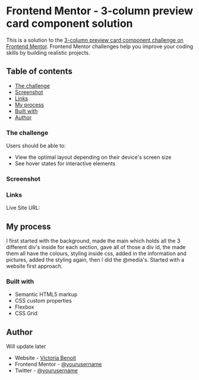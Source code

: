 # Frontend Mentor - 3-column preview card component solution

This is a solution to the [3-column preview card component challenge on Frontend Mentor](https://www.frontendmentor.io/challenges/3column-preview-card-component-pH92eAR2-). Frontend Mentor challenges help you improve your coding skills by building realistic projects. 

## Table of contents
  - [The challenge](#the-challenge)
  - [Screenshot](#screenshot)
   - [Links](#links)
- [My process](#my-process)
- [Built with](#built-with)
- [Author](#author)


### The challenge

Users should be able to:

- View the optimal layout depending on their device's screen size
- See hover states for interactive elements

### Screenshot



### Links
Live Site URL: 

## My process
I first started with the background, made the main which holds all the 3 different div's inside for each section, gave all of those a div id, the made them all have the colours, styling inside css, added in the information and pictures, added the styling again, then I did the @media's. Started with a website first approach.

### Built with

- Semantic HTML5 markup
- CSS custom properties
- Flexbox
- CSS Grid



## Author
Will update later
- Website - [Victoria Benoit](https://www.your-site.com)
- Frontend Mentor - [@yourusername](https://www.frontendmentor.io/profile/yourusername)
- Twitter - [@yourusername](https://www.twitter.com/yourusername)



